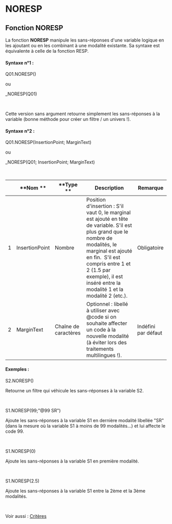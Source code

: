 # NORESP

## Fonction NORESP

La fonction **NORESP** manipule les sans-réponses d'une variable logique en les ajoutant ou en les combinant à une modalité existante. Sa syntaxe est équivalente à celle de la fonction RESP.

#### Syntaxe n°1 :&nbsp;

Q01.NORESP()

ou

\_NORESP(Q01)

&nbsp;

Cette version sans argument retourne simplement les sans-réponses à la variable (bonne méthode pour créer un filtre / un univers \!).

#### Syntaxe n°2 :&nbsp;

Q01.NORESP(InsertionPoint; MarginText)

ou

\_NORESP(Q01; InsertionPoint; MarginText)

&nbsp;

| &nbsp; | **Nom ** | **Type ** | **Description** | **Remarque** |
| --- | --- | --- | --- | --- |
| &#49; | InsertionPoint | Nombre | Position d'insertion : S'il vaut 0, le marginal est ajouté en tête de variable. S'il est plus grand que le nombre de modalités, le marginal est ajouté en fin.&nbsp; S'il est compris entre 1 et 2 (1.5 par exemple), il est inséré entre la modalité 1 et la modalité 2 (etc.). | Obligatoire |
| &#50; | MarginText | Chaîne de caractères | Optionnel : libellé à utiliser avec @code si on souhaite affecter un code à la nouvelle modalité (à éviter lors des traitements multilingues \!). | Indéfini par défaut |


#### Exemples :

S2.NORESP()

Retourne un filtre qui véhicule les sans-réponses à la variable S2.

&nbsp;

S1.NORESP(99;"@99 SR")

Ajoute les sans-réponses à la variable S1 en dernière modalité libellée "SR" (dans la mesure où la variable S1 à moins de 99 modalités...) et lui affecte le code 99.

&nbsp;

S1.NORESP(0)

Ajoute les sans-réponses à la variable S1 en première modalité.

&nbsp;

S1.NORESP(2.5)

Ajoute les sans-réponses à la variable S1 entre la 2ème et la 3ème modalités.

&nbsp;

Voir aussi : [Critères](<Creerdescriteresoubannieres1.md>)

